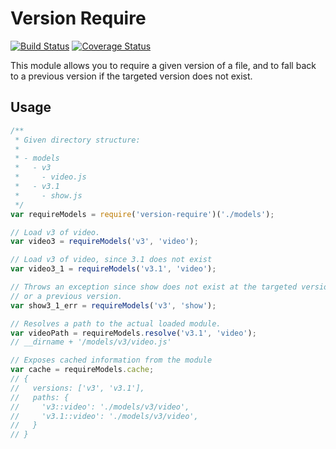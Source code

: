 # Version Require

[![Build Status](https://travis-ci.org/elliotttf/version-require.svg?branch=master)](https://travis-ci.org/elliotttf/version-require)
[![Coverage Status](https://coveralls.io/repos/elliotttf/version-require/badge.svg?branch=master&service=github)](https://coveralls.io/github/elliotttf/version-require?branch=master)

This module allows you to require a given version of a file, and to fall back
to a previous version if the targeted version does not exist.

## Usage

```javascript
/**
 * Given directory structure:
 *
 * - models
 *   - v3
 *     - video.js
 *   - v3.1
 *     - show.js
 */
var requireModels = require('version-require')('./models');

// Load v3 of video.
var video3 = requireModels('v3', 'video');

// Load v3 of video, since 3.1 does not exist
var video3_1 = requireModels('v3.1', 'video');

// Throws an exception since show does not exist at the targeted version
// or a previous version.
var show3_1_err = requireModels('v3', 'show');

// Resolves a path to the actual loaded module.
var videoPath = requireModels.resolve('v3.1', 'video');
// __dirname + '/models/v3/video.js'

// Exposes cached information from the module
var cache = requireModels.cache;
// {
//   versions: ['v3', 'v3.1'],
//   paths: {
//     'v3::video': './models/v3/video',
//     'v3.1::video': './models/v3/video',
//   }
// }
```
